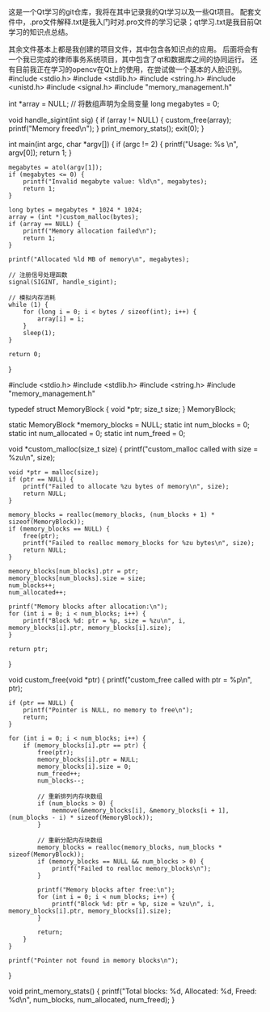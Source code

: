这是一个Qt学习的git仓库，我将在其中记录我的Qt学习以及一些Qt项目。
配套文件中，.pro文件解释.txt是我入门时对.pro文件的学习记录；qt学习.txt是我目前Qt学习的知识点总结。

其余文件基本上都是我创建的项目文件，其中包含各知识点的应用。
后面将会有一个我已完成的律师事务系统项目，其中包含了qt和数据库之间的协同运行。
还有目前我正在学习的opencv在Qt上的使用，在尝试做一个基本的人脸识别。
#include <stdio.h>
#include <stdlib.h>
#include <string.h>
#include <unistd.h>
#include <signal.h>
#include "memory_management.h"

int *array = NULL;  // 将数组声明为全局变量
long megabytes = 0;

void handle_sigint(int sig) {
    if (array != NULL) {
        custom_free(array);
        printf("Memory freed\n");
    }
    print_memory_stats();
    exit(0);
}

int main(int argc, char *argv[]) {
    if (argc != 2) {
        printf("Usage: %s <megabytes>\n", argv[0]);
        return 1;
    }

    megabytes = atol(argv[1]);
    if (megabytes <= 0) {
        printf("Invalid megabyte value: %ld\n", megabytes);
        return 1;
    }

    long bytes = megabytes * 1024 * 1024;
    array = (int *)custom_malloc(bytes);
    if (array == NULL) {
        printf("Memory allocation failed\n");
        return 1;
    }

    printf("Allocated %ld MB of memory\n", megabytes);

    // 注册信号处理函数
    signal(SIGINT, handle_sigint);

    // 模拟内存消耗
    while (1) {
        for (long i = 0; i < bytes / sizeof(int); i++) {
            array[i] = i;
        }
        sleep(1);
    }

    return 0;
}

#include <stdio.h>
#include <stdlib.h>
#include <string.h>
#include "memory_management.h"

typedef struct MemoryBlock {
    void *ptr;
    size_t size;
} MemoryBlock;

static MemoryBlock *memory_blocks = NULL;
static int num_blocks = 0;
static int num_allocated = 0;
static int num_freed = 0;

void *custom_malloc(size_t size) {
    printf("custom_malloc called with size = %zu\n", size);

    void *ptr = malloc(size);
    if (ptr == NULL) {
        printf("Failed to allocate %zu bytes of memory\n", size);
        return NULL;
    }

    memory_blocks = realloc(memory_blocks, (num_blocks + 1) * sizeof(MemoryBlock));
    if (memory_blocks == NULL) {
        free(ptr);
        printf("Failed to realloc memory_blocks for %zu bytes\n", size);
        return NULL;
    }

    memory_blocks[num_blocks].ptr = ptr;
    memory_blocks[num_blocks].size = size;
    num_blocks++;
    num_allocated++;

    printf("Memory blocks after allocation:\n");
    for (int i = 0; i < num_blocks; i++) {
        printf("Block %d: ptr = %p, size = %zu\n", i, memory_blocks[i].ptr, memory_blocks[i].size);
    }

    return ptr;
}

void custom_free(void *ptr) {
    printf("custom_free called with ptr = %p\n", ptr);

    if (ptr == NULL) {
        printf("Pointer is NULL, no memory to free\n");
        return;
    }

    for (int i = 0; i < num_blocks; i++) {
        if (memory_blocks[i].ptr == ptr) {
            free(ptr);
            memory_blocks[i].ptr = NULL;
            memory_blocks[i].size = 0;
            num_freed++;
            num_blocks--;

            // 重新排列内存块数组
            if (num_blocks > 0) {
                memmove(&memory_blocks[i], &memory_blocks[i + 1], (num_blocks - i) * sizeof(MemoryBlock));
            }

            // 重新分配内存块数组
            memory_blocks = realloc(memory_blocks, num_blocks * sizeof(MemoryBlock));
            if (memory_blocks == NULL && num_blocks > 0) {
                printf("Failed to realloc memory_blocks\n");
            }

            printf("Memory blocks after free:\n");
            for (int i = 0; i < num_blocks; i++) {
                printf("Block %d: ptr = %p, size = %zu\n", i, memory_blocks[i].ptr, memory_blocks[i].size);
            }

            return;
        }
    }

    printf("Pointer not found in memory blocks\n");
}

void print_memory_stats() {
    printf("Total blocks: %d, Allocated: %d, Freed: %d\n", num_blocks, num_allocated, num_freed);
}
